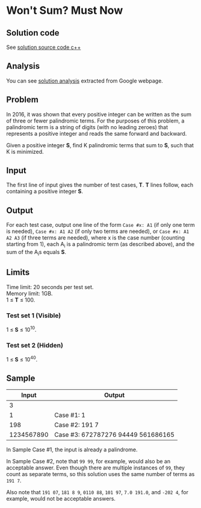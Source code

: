 # Won't Sum? Must Now

## Solution code

See [solution source code c++](/World%20Finals/Wont%20Sum%3F%20Must%20Now/solution.cpp)

## Analysis

You can see [solution analysis](/World%20Finals/Wont%20Sum%3F%20Must%20Now/analysis.md) extracted from Google webpage.

## Problem

In 2016, it was shown that every positive integer can be written as the sum of three or fewer palindromic terms. For the purposes of this problem, a palindromic term is a string of digits (with no leading zeroes) that represents a positive integer and reads the same forward and backward.

Given a positive integer **S**, find K palindromic terms that sum to **S**, such that K is minimized.

## Input

The first line of input gives the number of test cases, **T**. **T** lines follow, each containing a positive integer **S**.

## Output

For each test case, output one line of the form `Case #x: A1` (if only one term is needed), `Case #x: A1 A2` (if only two terms are needed), or `Case #x: A1 A2 A3` (if three terms are needed), where x is the case number (counting starting from 1), each A<sub>i</sub> is a palindromic term (as described above), and the sum of the A<sub>i</sub>s equals **S**.

## Limits

Time limit: 20 seconds per test set.<br>
Memory limit: 1GB.<br>
1 ≤ **T** ≤ 100.

### Test set 1 (Visible)

1 ≤ **S** ≤ 10<sup>10</sup>.

### Test set 2 (Hidden)

1 ≤ **S** ≤ 10<sup>40</sup>.

## Sample

| Input      | Output                             |
| ---------- | ---------------------------------- |
| 3          |                                    |
| 1          | Case #1: 1                         |
| 198        | Case #2: 191 7                     |
| 1234567890 | Case #3: 672787276 94449 561686165 |

In Sample Case #1, the input is already a palindrome.

In Sample Case #2, note that `99 99`, for example, would also be an acceptable answer. Even though there are multiple instances of `99`, they count as separate terms, so this solution uses the same number of terms as `191 7`.

Also note that `191 07`, `181 8 9`, `0110 88`, `101 97`, `7.0 191.0`, and `-202 4`, for example, would not be acceptable answers.
